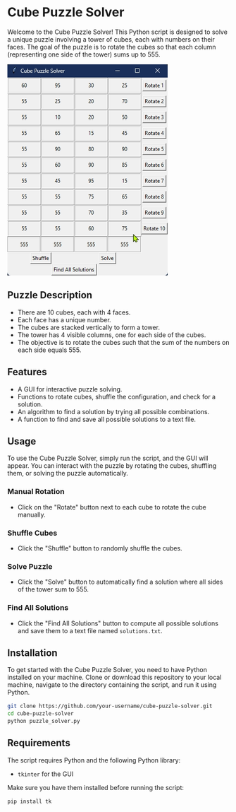 # Cube Puzzle Solver

Welcome to the Cube Puzzle Solver! This Python script is designed to solve a unique puzzle involving a tower of cubes, each with numbers on their faces. The goal of the puzzle is to rotate the cubes so that each column (representing one side of the tower) sums up to 555.

![Cube Puzzle Solver GUI](screenshot.png)

## Puzzle Description

- There are 10 cubes, each with 4 faces.
- Each face has a unique number.
- The cubes are stacked vertically to form a tower.
- The tower has 4 visible columns, one for each side of the cubes.
- The objective is to rotate the cubes such that the sum of the numbers on each side equals 555.

## Features

- A GUI for interactive puzzle solving.
- Functions to rotate cubes, shuffle the configuration, and check for a solution.
- An algorithm to find a solution by trying all possible combinations.
- A function to find and save all possible solutions to a text file.

## Usage

To use the Cube Puzzle Solver, simply run the script, and the GUI will appear. You can interact with the puzzle by rotating the cubes, shuffling them, or solving the puzzle automatically.

### Manual Rotation

- Click on the "Rotate" button next to each cube to rotate the cube manually.

### Shuffle Cubes

- Click the "Shuffle" button to randomly shuffle the cubes.

### Solve Puzzle

- Click the "Solve" button to automatically find a solution where all sides of the tower sum to 555.

### Find All Solutions

- Click the "Find All Solutions" button to compute all possible solutions and save them to a text file named `solutions.txt`.

## Installation

To get started with the Cube Puzzle Solver, you need to have Python installed on your machine. Clone or download this repository to your local machine, navigate to the directory containing the script, and run it using Python.

```bash
git clone https://github.com/your-username/cube-puzzle-solver.git
cd cube-puzzle-solver
python puzzle_solver.py
```

## Requirements

The script requires Python and the following Python library:

- `tkinter` for the GUI

Make sure you have them installed before running the script:

```bash
pip install tk
```
